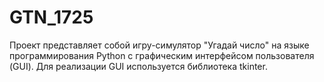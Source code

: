 # GTN_1725

Проект представляет собой игру-симулятор "Угадай число" на языке программирования Python с графическим интерфейсом пользователя (GUI). Для реализации GUI используется библиотека tkinter.
